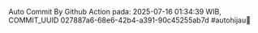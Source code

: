 Auto Commit By Github Action pada: 2025-07-16 01:34:39 WIB, COMMIT_UUID 027887a6-68e6-42b4-a391-90c45255ab7d #autohijau🗿
